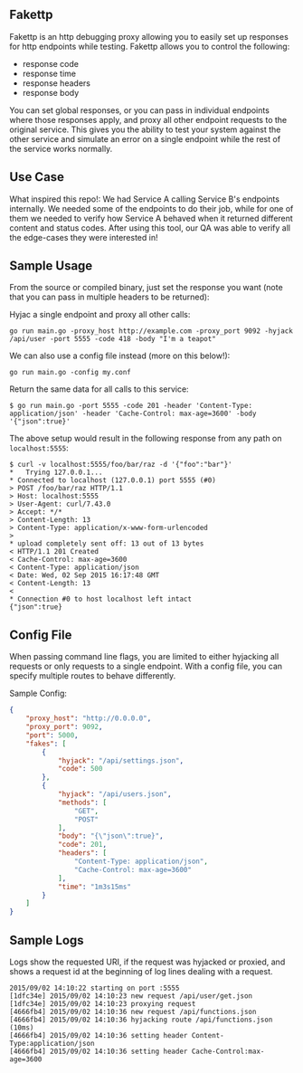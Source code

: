 Fakettp
--------

Fakettp is an http debugging proxy allowing you to easily set up responses for http endpoints while testing. Fakettp allows you to control the following:
  - response code
  - response time
  - response headers
  - response body

You can set global responses, or you can pass in individual endpoints where those responses apply, and proxy all other endpoint requests to the original service. This gives you the ability to test your system against the other service and simulate an error on a single endpoint while the rest of the service works normally.

Use Case
--------

What inspired this repo!: We had Service A calling Service B's endpoints internally. We needed some of the endpoints to do their job, while for one of them we needed to verify how Service A behaved when it returned different content and status codes. After using this tool, our QA was able to verify all the edge-cases they were interested in!

Sample Usage
------------

From the source or compiled binary, just set the response you want (note that you can pass in multiple headers to be returned):


Hyjac a single endpoint and proxy all other calls:
```
go run main.go -proxy_host http://example.com -proxy_port 9092 -hyjack /api/user -port 5555 -code 418 -body "I'm a teapot"
```

We can also use a config file instead (more on this below!):
```
go run main.go -config my.conf
```

Return the same data for all calls to this service:
```
$ go run main.go -port 5555 -code 201 -header 'Content-Type: application/json' -header 'Cache-Control: max-age=3600' -body '{"json":true}'
```

The above setup would result in the following response from any path on `localhost:5555`:
```
$ curl -v localhost:5555/foo/bar/raz -d '{"foo":"bar"}'
*   Trying 127.0.0.1...
* Connected to localhost (127.0.0.1) port 5555 (#0)
> POST /foo/bar/raz HTTP/1.1
> Host: localhost:5555
> User-Agent: curl/7.43.0
> Accept: */*
> Content-Length: 13
> Content-Type: application/x-www-form-urlencoded
>
* upload completely sent off: 13 out of 13 bytes
< HTTP/1.1 201 Created
< Cache-Control: max-age=3600
< Content-Type: application/json
< Date: Wed, 02 Sep 2015 16:17:48 GMT
< Content-Length: 13
<
* Connection #0 to host localhost left intact
{"json":true}
```

Config File
-----------

When passing command line flags, you are limited to either hyjacking all requests or only requests to a single endpoint. With a config file, you can specify multiple routes to behave differently.

Sample Config:
```json
{
    "proxy_host": "http://0.0.0.0",
    "proxy_port": 9092,
    "port": 5000,
    "fakes": [
        {
            "hyjack": "/api/settings.json",
            "code": 500
        },
        {
            "hyjack": "/api/users.json",
            "methods": [
                "GET",
                "POST"
            ],
            "body": "{\"json\":true}",
            "code": 201,
            "headers": [
                "Content-Type: application/json",
                "Cache-Control: max-age=3600"
            ],
            "time": "1m3s15ms"
        }
    ]
}
```

Sample Logs
-----------

Logs show the requested URI, if the request was hyjacked or proxied, and shows a request id at the beginning of log lines dealing with a request.

```
2015/09/02 14:10:22 starting on port :5555
[1dfc34e] 2015/09/02 14:10:23 new request /api/user/get.json
[1dfc34e] 2015/09/02 14:10:23 proxying request
[4666fb4] 2015/09/02 14:10:36 new request /api/functions.json
[4666fb4] 2015/09/02 14:10:36 hyjacking route /api/functions.json (10ms)
[4666fb4] 2015/09/02 14:10:36 setting header Content-Type:application/json
[4666fb4] 2015/09/02 14:10:36 setting header Cache-Control:max-age=3600
```